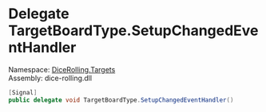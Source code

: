 # <a id="DiceRolling_Targets_TargetBoardType_SetupChangedEventHandler"></a> Delegate TargetBoardType.SetupChangedEventHandler

Namespace: [DiceRolling.Targets](DiceRolling.Targets.md)  
Assembly: dice\-rolling.dll  

```csharp
[Signal]
public delegate void TargetBoardType.SetupChangedEventHandler()
```

